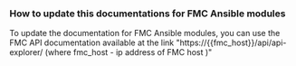 
### How to update this documentations for FMC Ansible modules

To update the documentation for FMC Ansible modules, you can use the FMC API documentation available at the link "https://{{fmc_host}}/api/api-explorer/ (where fmc_host - ip address of FMC host )"
